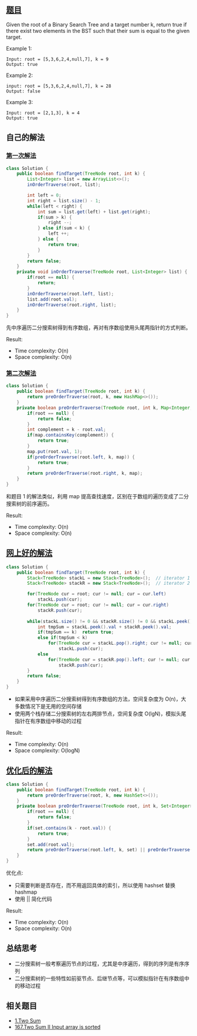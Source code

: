 ## [题目](https://leetcode.com/problems/two-sum-iv-input-is-a-bst/)
Given the root of a Binary Search Tree and a target number k, return true if there exist two elements in the BST such that their sum is equal to the given target.

Example 1:
```
Input: root = [5,3,6,2,4,null,7], k = 9
Output: true
```

Example 2:
```
input: root = [5,3,6,2,4,null,7], k = 28
Output: false
```

Example 3:
```
Input: root = [2,1,3], k = 4
Output: true
```

## 自己的解法
### [第一次解法](https://leetcode.com/submissions/detail/424177496/)
```java
class Solution {
    public boolean findTarget(TreeNode root, int k) {
        List<Integer> list = new ArrayList<>();
        inOrderTraverse(root, list);

        int left = 0;
        int right = list.size() - 1;
        while(left < right) {
            int sum = list.get(left) + list.get(right);
            if(sum > k) {
                right --;
            } else if(sum < k) {
                left ++;
            } else {
                return true;
            }
        }
        return false;
    }
    private void inOrderTraverse(TreeNode root, List<Integer> list) {
        if(root == null) {
            return;
        }
        inOrderTraverse(root.left, list);
        list.add(root.val);
        inOrderTraverse(root.right, list);
    }
}
```
先中序遍历二分搜索树得到有序数组，再对有序数组使用头尾两指针的方式判断。

Result:
- Time complexity: O(n)
- Space complexity: O(n)

### [第二次解法](https://leetcode.com/submissions/detail/424194380/)
```java
class Solution {
    public boolean findTarget(TreeNode root, int k) {
        return preOrderTraverse(root, k, new HashMap<>());
    }
    private boolean preOrderTraverse(TreeNode root, int k, Map<Integer, Integer> map) {
        if(root == null) {
            return false;
        }
        int complement = k - root.val;
        if(map.containsKey(complement)) {
            return true;
        }
        map.put(root.val, 1);
        if(preOrderTraverse(root.left, k, map)) {
            return true;
        }
        return preOrderTraverse(root.right, k, map);
    }
}
```
和题目 1 的解法类似，利用 map 提高查找速度，区别在于数组的遍历变成了二分搜索树的前序遍历。

Result:
- Time complexity: O(n)
- Space complexity: O(n)

## [网上好的解法](https://leetcode.com/problems/two-sum-iv-input-is-a-bst/discuss/106110/Java-Code-O(n)-time-O(lg(n))-space-using-DFS-%2B-Stack)
```java
class Solution {
    public boolean findTarget(TreeNode root, int k) {
        Stack<TreeNode> stackL = new Stack<TreeNode>();  // iterator 1 that gets next smallest value
        Stack<TreeNode> stackR = new Stack<TreeNode>();  // iterator 2 that gets next largest value

        for(TreeNode cur = root; cur != null; cur = cur.left) 
            stackL.push(cur);
        for(TreeNode cur = root; cur != null; cur = cur.right)
            stackR.push(cur);
  
        while(stackL.size() != 0 && stackR.size() != 0 && stackL.peek() != stackR.peek()){
            int tmpSum = stackL.peek().val + stackR.peek().val;
            if(tmpSum == k)  return true;
            else if(tmpSum < k)
                for(TreeNode cur = stackL.pop().right; cur != null; cur = cur.left) 
                    stackL.push(cur);
            else
                for(TreeNode cur = stackR.pop().left; cur != null; cur = cur.right) 
                    stackR.push(cur);
        }
        return false;
    }
}
```
- 如果采用中序遍历二分搜索树得到有序数组的方法，空间复杂度为 O(n)，大多数情况下是无用的空间存储
- 使用两个栈存储二分搜索树的左右两排节点，空间复杂度 O(lgN)，模拟头尾指针在有序数组中移动的过程

Result:
- Time complexity: O(n)
- Space complexity: O(logN)

## [优化后的解法](https://leetcode.com/submissions/detail/424288597/)
```java
class Solution {
    public boolean findTarget(TreeNode root, int k) {
        return preOrderTraverse(root, k, new HashSet<>());
    }
    private boolean preOrderTraverse(TreeNode root, int k, Set<Integer> set) {
        if(root == null) {
            return false;
        }
        if(set.contains(k - root.val)) {
            return true;
        }
        set.add(root.val);
        return preOrderTraverse(root.left, k, set) || preOrderTraverse(root.right, k, set);
    }
}
```
优化点:
- 只需要判断是否存在，而不用返回具体的索引，所以使用 hashset 替换 hashmap
- 使用 || 简化代码

Result:
- Time complexity: O(n)
- Space complexity: O(n)

## 总结思考
- 二分搜索树一般考察遍历节点的过程，尤其是中序遍历，得到的序列是有序序列
- 二分搜索树的一些特性如前驱节点、后继节点等，可以模拟指针在有序数组中的移动过程

## 相关题目
- [1.Two Sum](/array/easy/1.Two_Sum.md)
- [167.Two Sum II Input array is sorted](/array/easy/167.Two_Sum_II_Input_array_is_sorted.md)
